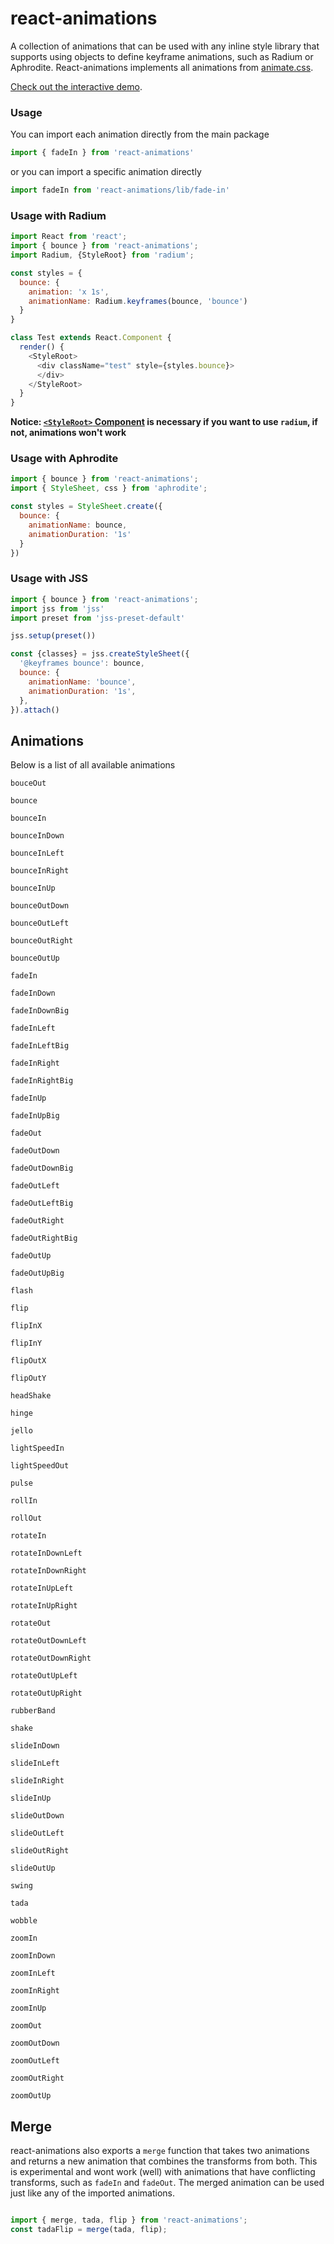 # react-animations


A collection of animations that can be used with any inline style library that supports using objects to define keyframe animations, such as Radium or Aphrodite. React-animations implements all animations from [animate.css](https://daneden.github.io/animate.css/).

[Check out the interactive demo](http://react-animations.herokuapp.com/).

### Usage

You can import each animation directly from the main package

```js
import { fadeIn } from 'react-animations'
```

or you can import a specific animation directly

```js
import fadeIn from 'react-animations/lib/fade-in'
```


### Usage with Radium

```js
import React from 'react';
import { bounce } from 'react-animations';
import Radium, {StyleRoot} from 'radium';

const styles = {
  bounce: {
    animation: 'x 1s',
    animationName: Radium.keyframes(bounce, 'bounce')
  }
}

class Test extends React.Component {
  render() {
    <StyleRoot>
      <div className="test" style={styles.bounce}>
      </div>
    </StyleRoot>
  }
}

```

**Notice: [ `<StyleRoot>` Component](https://github.com/FormidableLabs/radium/tree/master/docs/api#styleroot-component) is necessary if you want to use `radium`, if not, animations won't work**

### Usage with Aphrodite

```js
import { bounce } from 'react-animations';
import { StyleSheet, css } from 'aphrodite';

const styles = StyleSheet.create({
  bounce: {
    animationName: bounce,
    animationDuration: '1s'
  }
})
```

### Usage with JSS

```js
import { bounce } from 'react-animations';
import jss from 'jss'
import preset from 'jss-preset-default'

jss.setup(preset())

const {classes} = jss.createStyleSheet({
  '@keyframes bounce': bounce,
  bounce: {
    animationName: 'bounce',
    animationDuration: '1s',
  },
}).attach()
```

## Animations

Below is a list of all available animations

`bouceOut`

`bounce`

`bounceIn`

`bounceInDown`

`bounceInLeft`

`bounceInRight`

`bounceInUp`

`bounceOutDown`

`bounceOutLeft`

`bounceOutRight`

`bounceOutUp`

`fadeIn`

`fadeInDown`

`fadeInDownBig`

`fadeInLeft`

`fadeInLeftBig`

`fadeInRight`

`fadeInRightBig`

`fadeInUp`

`fadeInUpBig`

`fadeOut`

`fadeOutDown`

`fadeOutDownBig`

`fadeOutLeft`

`fadeOutLeftBig`

`fadeOutRight`

`fadeOutRightBig`

`fadeOutUp`

`fadeOutUpBig`

`flash`

`flip`

`flipInX`

`flipInY`

`flipOutX`

`flipOutY`

`headShake`

`hinge`

`jello`

`lightSpeedIn`

`lightSpeedOut`

`pulse`

`rollIn`

`rollOut`

`rotateIn`

`rotateInDownLeft`

`rotateInDownRight`

`rotateInUpLeft`

`rotateInUpRight`

`rotateOut`

`rotateOutDownLeft`

`rotateOutDownRight`

`rotateOutUpLeft`

`rotateOutUpRight`

`rubberBand`

`shake`

`slideInDown`

`slideInLeft`

`slideInRight`

`slideInUp`

`slideOutDown`

`slideOutLeft`

`slideOutRight`

`slideOutUp`

`swing`

`tada`

`wobble`

`zoomIn`

`zoomInDown`

`zoomInLeft`

`zoomInRight`

`zoomInUp`

`zoomOut`

`zoomOutDown`

`zoomOutLeft`

`zoomOutRight`

`zoomOutUp`


## Merge

react-animations also exports a `merge` function that takes two animations and returns a new animation that combines the transforms from both. This is experimental and wont work (well) with animations that have conflicting transforms, such as `fadeIn` and `fadeOut`. The merged animation can be used just like any of the imported animations.


```js

import { merge, tada, flip } from 'react-animations';
const tadaFlip = merge(tada, flip);
```
